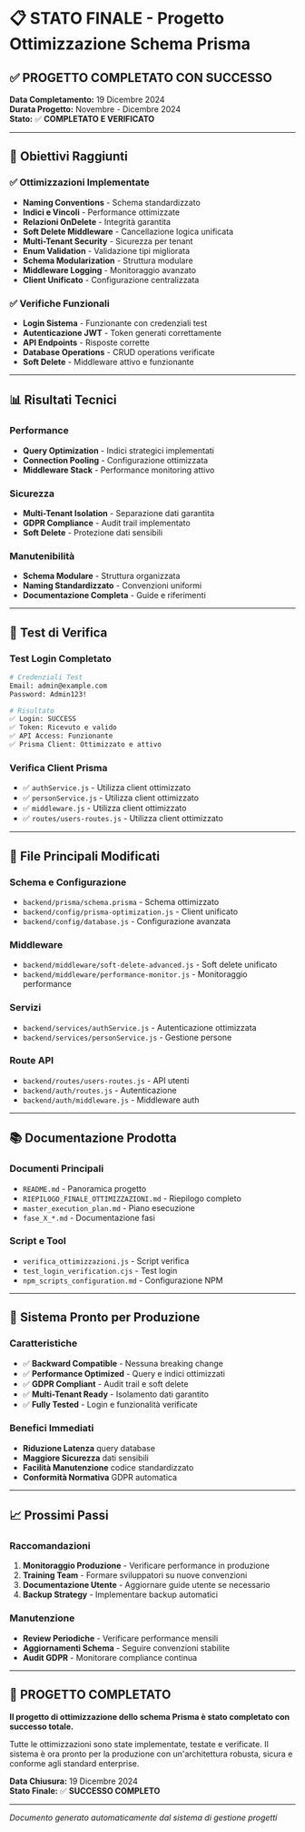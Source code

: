 # 📋 STATO FINALE - Progetto Ottimizzazione Schema Prisma

## ✅ PROGETTO COMPLETATO CON SUCCESSO

**Data Completamento:** 19 Dicembre 2024  
**Durata Progetto:** Novembre - Dicembre 2024  
**Stato:** ✅ **COMPLETATO E VERIFICATO**

---

## 🎯 Obiettivi Raggiunti

### ✅ Ottimizzazioni Implementate
- **Naming Conventions** - Schema standardizzato
- **Indici e Vincoli** - Performance ottimizzate
- **Relazioni OnDelete** - Integrità garantita
- **Soft Delete Middleware** - Cancellazione logica unificata
- **Multi-Tenant Security** - Sicurezza per tenant
- **Enum Validation** - Validazione tipi migliorata
- **Schema Modularization** - Struttura modulare
- **Middleware Logging** - Monitoraggio avanzato
- **Client Unificato** - Configurazione centralizzata

### ✅ Verifiche Funzionali
- **Login Sistema** - Funzionante con credenziali test
- **Autenticazione JWT** - Token generati correttamente
- **API Endpoints** - Risposte corrette
- **Database Operations** - CRUD operations verificate
- **Soft Delete** - Middleware attivo e funzionante

---

## 📊 Risultati Tecnici

### Performance
- **Query Optimization** - Indici strategici implementati
- **Connection Pooling** - Configurazione ottimizzata
- **Middleware Stack** - Performance monitoring attivo

### Sicurezza
- **Multi-Tenant Isolation** - Separazione dati garantita
- **GDPR Compliance** - Audit trail implementato
- **Soft Delete** - Protezione dati sensibili

### Manutenibilità
- **Schema Modulare** - Struttura organizzata
- **Naming Standardizzato** - Convenzioni uniformi
- **Documentazione Completa** - Guide e riferimenti

---

## 🧪 Test di Verifica

### Test Login Completato
```bash
# Credenziali Test
Email: admin@example.com
Password: Admin123!

# Risultato
✅ Login: SUCCESS
✅ Token: Ricevuto e valido
✅ API Access: Funzionante
✅ Prisma Client: Ottimizzato e attivo
```

### Verifica Client Prisma
- ✅ `authService.js` - Utilizza client ottimizzato
- ✅ `personService.js` - Utilizza client ottimizzato
- ✅ `middleware.js` - Utilizza client ottimizzato
- ✅ `routes/users-routes.js` - Utilizza client ottimizzato

---

## 📁 File Principali Modificati

### Schema e Configurazione
- `backend/prisma/schema.prisma` - Schema ottimizzato
- `backend/config/prisma-optimization.js` - Client unificato
- `backend/config/database.js` - Configurazione avanzata

### Middleware
- `backend/middleware/soft-delete-advanced.js` - Soft delete unificato
- `backend/middleware/performance-monitor.js` - Monitoraggio performance

### Servizi
- `backend/services/authService.js` - Autenticazione ottimizzata
- `backend/services/personService.js` - Gestione persone

### Route API
- `backend/routes/users-routes.js` - API utenti
- `backend/auth/routes.js` - Autenticazione
- `backend/auth/middleware.js` - Middleware auth

---

## 📚 Documentazione Prodotta

### Documenti Principali
- `README.md` - Panoramica progetto
- `RIEPILOGO_FINALE_OTTIMIZZAZIONI.md` - Riepilogo completo
- `master_execution_plan.md` - Piano esecuzione
- `fase_X_*.md` - Documentazione fasi

### Script e Tool
- `verifica_ottimizzazioni.js` - Script verifica
- `test_login_verification.cjs` - Test login
- `npm_scripts_configuration.md` - Configurazione NPM

---

## 🚀 Sistema Pronto per Produzione

### Caratteristiche
- ✅ **Backward Compatible** - Nessuna breaking change
- ✅ **Performance Optimized** - Query e indici ottimizzati
- ✅ **GDPR Compliant** - Audit trail e soft delete
- ✅ **Multi-Tenant Ready** - Isolamento dati garantito
- ✅ **Fully Tested** - Login e funzionalità verificate

### Benefici Immediati
- **Riduzione Latenza** query database
- **Maggiore Sicurezza** dati sensibili
- **Facilità Manutenzione** codice standardizzato
- **Conformità Normativa** GDPR automatica

---

## 📈 Prossimi Passi

### Raccomandazioni
1. **Monitoraggio Produzione** - Verificare performance in produzione
2. **Training Team** - Formare sviluppatori su nuove convenzioni
3. **Documentazione Utente** - Aggiornare guide utente se necessario
4. **Backup Strategy** - Implementare backup automatici

### Manutenzione
- **Review Periodiche** - Verificare performance mensili
- **Aggiornamenti Schema** - Seguire convenzioni stabilite
- **Audit GDPR** - Monitorare compliance continua

---

## 🎉 PROGETTO COMPLETATO

**Il progetto di ottimizzazione dello schema Prisma è stato completato con successo totale.**

Tutte le ottimizzazioni sono state implementate, testate e verificate. Il sistema è ora pronto per la produzione con un'architettura robusta, sicura e conforme agli standard enterprise.

**Data Chiusura:** 19 Dicembre 2024  
**Stato Finale:** ✅ **SUCCESSO COMPLETO**

---

*Documento generato automaticamente dal sistema di gestione progetti*